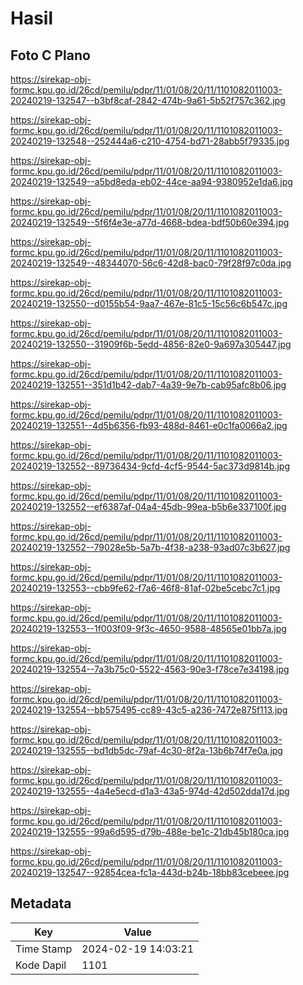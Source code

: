 # Hasil

## Foto C Plano

https://sirekap-obj-formc.kpu.go.id/26cd/pemilu/pdpr/11/01/08/20/11/1101082011003-20240219-132547--b3bf8caf-2842-474b-9a61-5b52f757c362.jpg

https://sirekap-obj-formc.kpu.go.id/26cd/pemilu/pdpr/11/01/08/20/11/1101082011003-20240219-132548--252444a6-c210-4754-bd71-28abb5f79335.jpg

https://sirekap-obj-formc.kpu.go.id/26cd/pemilu/pdpr/11/01/08/20/11/1101082011003-20240219-132549--a5bd8eda-eb02-44ce-aa94-9380952e1da6.jpg

https://sirekap-obj-formc.kpu.go.id/26cd/pemilu/pdpr/11/01/08/20/11/1101082011003-20240219-132549--5f6f4e3e-a77d-4668-bdea-bdf50b60e394.jpg

https://sirekap-obj-formc.kpu.go.id/26cd/pemilu/pdpr/11/01/08/20/11/1101082011003-20240219-132549--48344070-56c6-42d8-bac0-79f28f97c0da.jpg

https://sirekap-obj-formc.kpu.go.id/26cd/pemilu/pdpr/11/01/08/20/11/1101082011003-20240219-132550--d0155b54-9aa7-467e-81c5-15c56c6b547c.jpg

https://sirekap-obj-formc.kpu.go.id/26cd/pemilu/pdpr/11/01/08/20/11/1101082011003-20240219-132550--31909f6b-5edd-4856-82e0-9a697a305447.jpg

https://sirekap-obj-formc.kpu.go.id/26cd/pemilu/pdpr/11/01/08/20/11/1101082011003-20240219-132551--351d1b42-dab7-4a39-9e7b-cab95afc8b06.jpg

https://sirekap-obj-formc.kpu.go.id/26cd/pemilu/pdpr/11/01/08/20/11/1101082011003-20240219-132551--4d5b6356-fb93-488d-8461-e0c1fa0066a2.jpg

https://sirekap-obj-formc.kpu.go.id/26cd/pemilu/pdpr/11/01/08/20/11/1101082011003-20240219-132552--89736434-9cfd-4cf5-9544-5ac373d9814b.jpg

https://sirekap-obj-formc.kpu.go.id/26cd/pemilu/pdpr/11/01/08/20/11/1101082011003-20240219-132552--ef6387af-04a4-45db-99ea-b5b6e337100f.jpg

https://sirekap-obj-formc.kpu.go.id/26cd/pemilu/pdpr/11/01/08/20/11/1101082011003-20240219-132552--79028e5b-5a7b-4f38-a238-93ad07c3b627.jpg

https://sirekap-obj-formc.kpu.go.id/26cd/pemilu/pdpr/11/01/08/20/11/1101082011003-20240219-132553--cbb9fe62-f7a6-46f8-81af-02be5cebc7c1.jpg

https://sirekap-obj-formc.kpu.go.id/26cd/pemilu/pdpr/11/01/08/20/11/1101082011003-20240219-132553--1f003f09-9f3c-4650-9588-48565e01bb7a.jpg

https://sirekap-obj-formc.kpu.go.id/26cd/pemilu/pdpr/11/01/08/20/11/1101082011003-20240219-132554--7a3b75c0-5522-4563-90e3-f78ce7e34198.jpg

https://sirekap-obj-formc.kpu.go.id/26cd/pemilu/pdpr/11/01/08/20/11/1101082011003-20240219-132554--bb575495-cc89-43c5-a236-7472e875f113.jpg

https://sirekap-obj-formc.kpu.go.id/26cd/pemilu/pdpr/11/01/08/20/11/1101082011003-20240219-132555--bd1db5dc-79af-4c30-8f2a-13b6b74f7e0a.jpg

https://sirekap-obj-formc.kpu.go.id/26cd/pemilu/pdpr/11/01/08/20/11/1101082011003-20240219-132555--4a4e5ecd-d1a3-43a5-974d-42d502dda17d.jpg

https://sirekap-obj-formc.kpu.go.id/26cd/pemilu/pdpr/11/01/08/20/11/1101082011003-20240219-132555--99a6d595-d79b-488e-be1c-21db45b180ca.jpg

https://sirekap-obj-formc.kpu.go.id/26cd/pemilu/pdpr/11/01/08/20/11/1101082011003-20240219-132547--92854cea-fc1a-443d-b24b-18bb83cebeee.jpg


## Metadata

| Key        | Value               |
| ---------- | ------------------- |
| Time Stamp | 2024-02-19 14:03:21 |
| Kode Dapil | 1101                |



